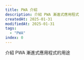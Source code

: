 ```yaml
---
title: PWA 介紹
description: 介紹 PWA 漸進式應用程式
createdAt: 2025-01-31
modifiedAt: 2025-01-31
tags:
  - "PWA"
index: 0
---
```


介紹 PWA 漸進式應用程式的用途
